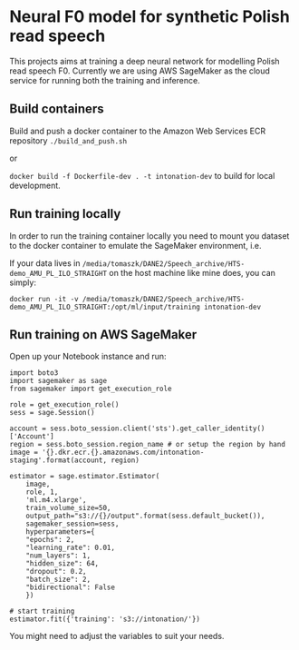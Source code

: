 # Neural F0 model for synthetic Polish read speech
This projects aims at training a deep neural network for modelling Polish read speech F0.
Currently we are using AWS SageMaker as the cloud service for running both the training and
inference. 

## Build containers
Build and push a docker container to the Amazon Web Services ECR repository
`./build_and_push.sh`

or 

`docker build -f Dockerfile-dev . -t intonation-dev`
to build for local development.

## Run training locally
In order to run the training container locally you need to mount you dataset to the docker container to emulate the SageMaker environment, i.e.

If your data lives in `/media/tomaszk/DANE2/Speech_archive/HTS-demo_AMU_PL_ILO_STRAIGHT` on the host machine like mine does, you can simply:

`docker run -it -v /media/tomaszk/DANE2/Speech_archive/HTS-demo_AMU_PL_ILO_STRAIGHT:/opt/ml/input/training intonation-dev`

## Run training on AWS SageMaker

Open up your Notebook instance and run:
```
import boto3
import sagemaker as sage
from sagemaker import get_execution_role

role = get_execution_role()
sess = sage.Session()

account = sess.boto_session.client('sts').get_caller_identity()['Account']
region = sess.boto_session.region_name # or setup the region by hand
image = '{}.dkr.ecr.{}.amazonaws.com/intonation-staging'.format(account, region)

estimator = sage.estimator.Estimator(
    image,
    role, 1,
    'ml.m4.xlarge',
    train_volume_size=50,
    output_path="s3://{}/output".format(sess.default_bucket()),
    sagemaker_session=sess,
    hyperparameters={
    "epochs": 2,
    "learning_rate": 0.01,
    "num_layers": 1,
    "hidden_size": 64,
    "dropout": 0.2,
    "batch_size": 2,
    "bidirectional": False
    })

# start training
estimator.fit({'training': 's3://intonation/'})
```

You might need to adjust the variables to suit your needs.
